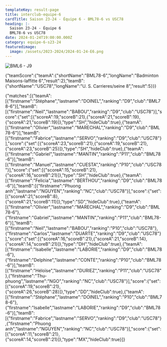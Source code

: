 ```yaml
---
templateKey: result-page
title: interclub-equipe-6
cardTitle: Saison 23-24 - Équipe 6 - BML78-6 vs USC78 
heading: |-
  Saison 23-24 - Équipe 6
  BML78-6 vs USC78
date: 2024-01-24T19:00:00.000Z
category: equipe-6-s23-24
featuredimage:
  image: /assets/2023-2024/2024-01-24-E6.png
---
```

![](/assets/2023-2024/2024-01-24-E6.png "BML6 - J9")

<teamscoreboard>{"teamScore":{"teamA":{"shortName":"BML78-6","longName":"Badminton Maisons-laffitte 6","result":2},"teamB":{"shortName":"USC78","longName":"U. S. Carrieres/seine 8","result":5}}}</teamscoreboard>

<scoreboard>{"matches":[{"teamA":[{"firstname":"Stéphane","lastname":"DOINEL","ranking":"D9","club":"BML78-6"}],"teamB":[{"firstname":"Neil","lastname":"BABOU","ranking":"D9","club":"USC78"}],"score":{"set":[{"scoreA":19,"scoreB":21},{"scoreA":21,"scoreB":19},{"scoreA":21,"scoreB":19}]},"type":"SH","hideClub":true},{"teamA":[{"firstname":"Olivier","lastname":"MARECHAL","ranking":"D9","club":"BML78-6"}],"teamB":[{"firstname":"Fabrice","lastname":"SERVO","ranking":"D9","club":"USC78"}],"score":{"set":[{"scoreA":23,"scoreB":21},{"scoreA":19,"scoreB":21},{"scoreA":23,"scoreB":25}]},"type":"SH","hideClub":true},{"teamA":[{"firstname":"Gabriel","lastname":"MANTIN","ranking":"P11","club":"BML78-6"}],"teamB":[{"firstname":"Manuel","lastname":"CUESTA","ranking":"P10","club":"USC78"}],"score":{"set":[{"scoreA":15,"scoreB":21},{"scoreA":16,"scoreB":21}]},"type":"SH","hideClub":true},{"teamA":[{"firstname":"Felicia","lastname":"BERTHOU","ranking":"D9","club":"BML78-6"}],"teamB":[{"firstname":"Phuong anh","lastname":"NGUYEN","ranking":"NC","club":"USC78"}],"score":{"set":[{"scoreA":21,"scoreB":8},{"scoreA":21,"scoreB":11}]},"type":"SD","hideClub":true},{"teamA":[{"firstname":"Olivier","lastname":"MARECHAL","ranking":"D9","club":"BML78-6"},{"firstname":"Gabriel","lastname":"MANTIN","ranking":"P11","club":"BML78-6"}],"teamB":[{"firstname":"Neil","lastname":"BABOU","ranking":"P10","club":"USC78"},{"firstname":"Carlos","lastname":"DUARTE","ranking":"D9","club":"USC78"}],"score":{"set":[{"scoreA":16,"scoreB":21},{"scoreA":21,"scoreB":14},{"scoreA":14,"scoreB":21}]},"type":"DH","hideClub":true},{"teamA":[{"firstname":"Isabelle","lastname":"LABORIE","ranking":"D9","club":"BML78-6"},{"firstname":"Delphine","lastname":"CONTE","ranking":"P10","club":"BML78-6"}],"teamB":[{"firstname":"Héloïse","lastname":"DURIEZ","ranking":"P11","club":"USC78"},{"firstname":"Thu-phuong","lastname":"NGO","ranking":"NC","club":"USC78"}],"score":{"set":[{"scoreA":19,"scoreB":21},{"scoreA":26,"scoreB":28}]},"type":"DD","hideClub":true},{"teamA":[{"firstname":"Stéphane","lastname":"DOINEL","ranking":"P10","club":"BML78-6"},{"firstname":"Isabelle","lastname":"LABORIE","ranking":"D9","club":"BML78-6"}],"teamB":[{"firstname":"Fabrice","lastname":"SERVO","ranking":"D9","club":"USC78"},{"firstname":"Phuong anh","lastname":"NGUYEN","ranking":"NC","club":"USC78"}],"score":{"set":[{"scoreA":11,"scoreB":21},{"scoreA":14,"scoreB":21}]},"type":"MX","hideClub":true}]}</scoreboard>